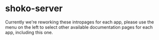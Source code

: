 # shoko-server

Currently we're reworking these intropages for each app, please use the menu on the left to select other available documentation pages for each app, including this one.
